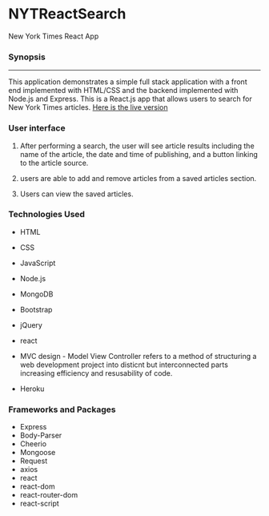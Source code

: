 # NYTReactSearch
New York Times React App

### Synopsis
***
This application demonstrates a simple full stack application with a front end implemented with HTML/CSS and the backend implemented with Node.js and Express. This is a React.js app that allows users to search for New York Times articles.
[Here is the live version](https://nyt-search-mern-stack.herokuapp.com/)

### User interface


1. After performing a search, the user will see article results including the name of the article, the date and time of publishing, and a button linking to the article source.

2. users are able to add and remove articles from a saved articles section.

3. Users can view the saved articles.

### Technologies Used
- HTML
- CSS
- JavaScript
- Node.js
- MongoDB
- Bootstrap
- jQuery
- react

- MVC design - Model View Controller refers to a method of structuring a web development project into disticnt but interconnected parts increasing efficiency and resusability of code.

- Heroku

### Frameworks and Packages 
- Express
- Body-Parser
- Cheerio
- Mongoose
- Request
- axios
- react
- react-dom
- react-router-dom
- react-script
